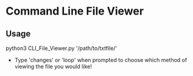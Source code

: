# Command Line File Viewer

## Usage
  python3 CLI_File_Viewer.py '/path/to/txtfile/'

- Type 'changes' or 'loop' when prompted to choose which method of viewing the file you would like!
